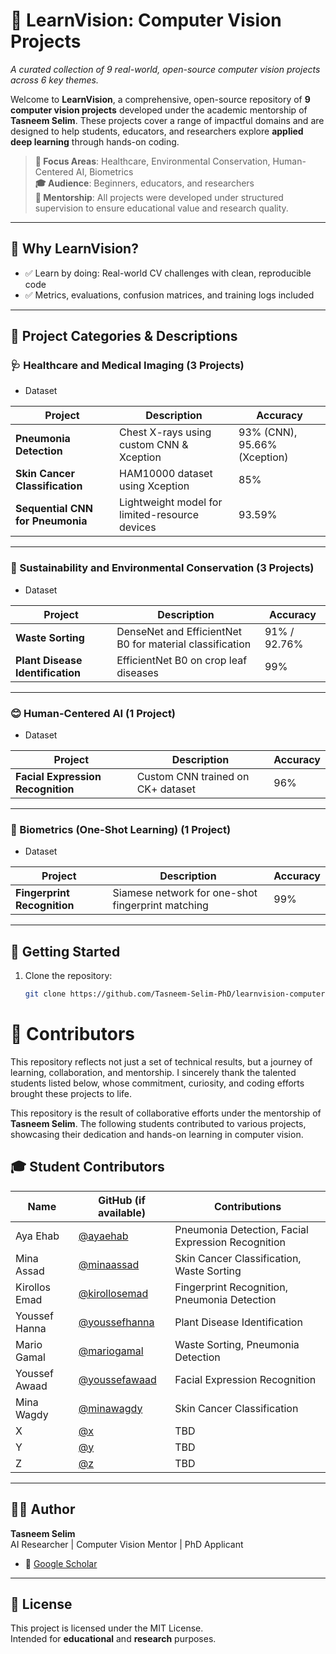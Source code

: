 # 📘 LearnVision: Computer Vision Projects
_A curated collection of 9 real-world, open-source computer vision projects across 6 key themes._

Welcome to **LearnVision**, a comprehensive, open-source repository of **9 computer vision projects** developed under the academic mentorship of **Tasneem Selim**. These projects cover a range of impactful domains and are designed to help students, educators, and researchers explore **applied deep learning** through hands-on coding.

> **🔬 Focus Areas**: Healthcare, Environmental Conservation, Human-Centered AI, Biometrics  
> **🎓 Audience**: Beginners, educators, and researchers  
> **🤝 Mentorship**: All projects were developed under structured supervision to ensure educational value and research quality.

---

## 🧠 Why LearnVision?

- ✅ Learn by doing: Real-world CV challenges with clean, reproducible code    
- ✅ Metrics, evaluations, confusion matrices, and training logs included

---

## 📂 Project Categories & Descriptions

### 🩺 Healthcare and Medical Imaging (3 Projects)
- Dataset

| Project | Description | Accuracy |
|--------|-------------|----------|
| **Pneumonia Detection** | Chest X-rays using custom CNN & Xception | 93% (CNN), 95.66% (Xception) |
| **Skin Cancer Classification** | HAM10000 dataset using Xception | 85% |
| **Sequential CNN for Pneumonia** | Lightweight model for limited-resource devices | 93.59% |

---

### 🌱 Sustainability and Environmental Conservation (3 Projects)
- Dataset

| Project | Description | Accuracy |
|--------|-------------|----------|
| **Waste Sorting** | DenseNet and EfficientNet B0 for material classification | 91% / 92.76% |
| **Plant Disease Identification** | EfficientNet B0 on crop leaf diseases | 99% |

---

### 😊 Human-Centered AI (1 Project)
- Dataset

| Project | Description | Accuracy |
|--------|-------------|----------|
| **Facial Expression Recognition** | Custom CNN trained on CK+ dataset | 96% |

---

### 🧬 Biometrics (One-Shot Learning) (1 Project)
- Dataset

| Project | Description | Accuracy |
|--------|-------------|----------|
| **Fingerprint Recognition** | Siamese network for one-shot fingerprint matching | 99% |

---

## 🚀 Getting Started

1. Clone the repository:
   ```bash
   git clone https://github.com/Tasneem-Selim-PhD/learnvision-computer-vision-projects.git
   
# 👥 Contributors

This repository reflects not just a set of technical results, but a journey of learning, collaboration, and mentorship.
I sincerely thank the talented students listed below, whose commitment, curiosity, and coding efforts brought these projects to life.

This repository is the result of collaborative efforts under the mentorship of **Tasneem Selim**. The following students contributed to various projects, showcasing their dedication and hands-on learning in computer vision.

## 🎓 Student Contributors

| Name            | GitHub (if available) | Contributions                                |
|-----------------|------------------------|----------------------------------------------|
| Aya Ehab        | [@ayaehab](#)          | Pneumonia Detection, Facial Expression Recognition |
| Mina Assad      | [@minaassad](#)        | Skin Cancer Classification, Waste Sorting    |
| Kirollos Emad   | [@kirollosemad](#)     | Fingerprint Recognition, Pneumonia Detection |
| Youssef Hanna   | [@youssefhanna](#)     | Plant Disease Identification                 |
| Mario Gamal     | [@mariogamal](#)       | Waste Sorting, Pneumonia Detection           |
| Youssef Awaad   | [@youssefawaad](#)     | Facial Expression Recognition                |
| Mina Wagdy      | [@minawagdy](#)        | Skin Cancer Classification                   |
| X               | [@x](#)                | TBD                                          |
| Y               | [@y](#)                | TBD                                          |
| Z               | [@z](#)                | TBD                                          |


---

## 👩‍💻 Author   
**Tasneem Selim**  
AI Researcher | Computer Vision Mentor | PhD Applicant    

- 🔬 [Google Scholar](https://scholar.google.com/citations?user=qrbLDz4AAAAJ&hl=en)  

---

## 📜 License

This project is licensed under the MIT License.  
Intended for **educational** and **research** purposes.
